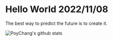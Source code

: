 # Hello World 2022/11/08

The best way to predict the future is to create it.

![PoyChang's github stats](https://github-readme-stats.vercel.app/api?username=poychang&show_icons=true&theme=dracula)
